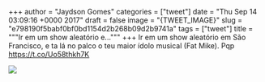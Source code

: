 
+++
author = "Jaydson Gomes"
categories = ["tweet"]
date = "Thu Sep 14 03:09:16 +0000 2017"
draft = false
image = "{TWEET_IMAGE}"
slug = "e798190f5babf0bf0bd1154d2b268b09d2b9741a"
tags = ["tweet"]
title = """Ir em um show aleatório e..."""
+++
Ir em um show aleatório em São Francisco, e ta lá no palco o teu maior ídolo musical (Fat Mike). Pqp https://t.co/Uo58thkh7K

![](/images/tweet-media/908165726254637058-DJpzvTnW0AAqSWJ.jpg)